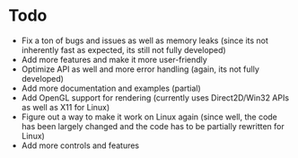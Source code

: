 # Todo
- Fix a ton of bugs and issues as well as memory leaks (since its not inherently fast as expected, its still not fully developed)
- Add more features and make it more user-friendly
- Optimize API as well and more error handling (again, its not fully developed)
- Add more documentation and examples (partial)
- Add OpenGL support for rendering (currently uses Direct2D/Win32 APIs as well as X11 for Linux)
- Figure out a way to make it work on Linux again (since well, the code has been largely changed and the code has to be partially rewritten for Linux)
- Add more controls and features